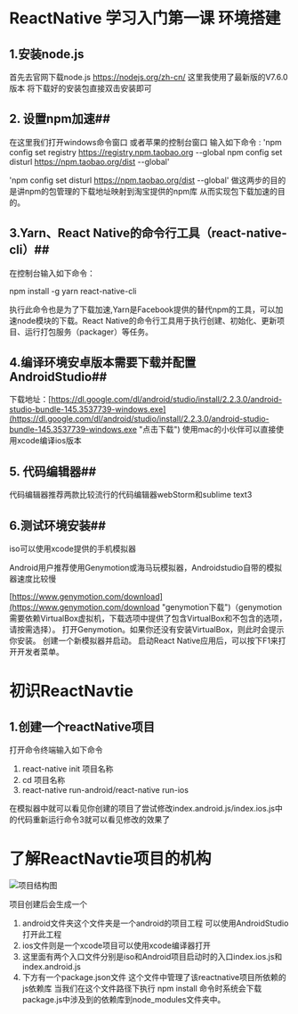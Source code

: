 # ReactNative 学习入门第一课 环境搭建 #
## 1.安装node.js ##
首先去官网下载node.js https://nodejs.org/zh-cn/
这里我使用了最新版的V7.6.0版本
将下载好的安装包直接双击安装即可
## 2. 设置npm加速##
在这里我们打开windows命令窗口 或者苹果的控制台窗口
输入如下命令 :
'npm config set registry https://registry.npm.taobao.org --global
npm config set disturl https://npm.taobao.org/dist --global'

'npm config set disturl https://npm.taobao.org/dist --global'
做这两步的目的是讲npm的包管理的下载地址映射到淘宝提供的npm库 从而实现包下载加速的目的。
## 3.Yarn、React Native的命令行工具（react-native-cli）##
在控制台输入如下命令：

npm install -g yarn react-native-cli

执行此命令也是为了下载加速,Yarn是Facebook提供的替代npm的工具，可以加速node模块的下载。React Native的命令行工具用于执行创建、初始化、更新项目、运行打包服务（packager）等任务。

## 4.编译环境安卓版本需要下载并配置AndroidStudio##
下载地址：[https://dl.google.com/dl/android/studio/install/2.2.3.0/android-studio-bundle-145.3537739-windows.exe](https://dl.google.com/dl/android/studio/install/2.2.3.0/android-studio-bundle-145.3537739-windows.exe "点击下载")
使用mac的小伙伴可以直接使用xcode编译ios版本


## 5. 代码编辑器##
代码编辑器推荐两款比较流行的代码编辑器webStorm和sublime text3

## 6.测试环境安装##

iso可以使用xcode提供的手机模拟器

Android用户推荐使用Genymotion或海马玩模拟器，Androidstudio自带的模拟器速度比较慢

[https://www.genymotion.com/download](https://www.genymotion.com/download "genymotion下载")（genymotion需要依赖VirtualBox虚拟机，下载选项中提供了包含VirtualBox和不包含的选项，请按需选择）。
打开Genymotion。如果你还没有安装VirtualBox，则此时会提示你安装。
创建一个新模拟器并启动。
启动React Native应用后，可以按下F1来打开开发者菜单。

# 初识ReactNavtie #
## 1.创建一个reactNative项目 ##

打开命令终端输入如下命令

1. react-native init 项目名称
2. cd 项目名称
3. react-native run-android/react-native run-ios

在模拟器中就可以看见你创建的项目了尝试修改index.android.js/index.ios.js中的代码重新运行命令3就可以看见修改的效果了


# 了解ReactNavtie项目的机构 #
![项目结构图](http://i.imgur.com/xTgaQzW.jpg)

项目创建后会生成一个 

1. android文件夹这个文件夹是一个android的项目工程 可以使用AndroidStudio打开此工程
2. ios文件则是一个xcode项目可以使用xcode编译器打开
3. 这里面有两个入口文件分别是iso和Android项目启动时的入口index.ios.js和index.android.js
4. 下方有一个package.json文件 这个文件中管理了该reactnative项目所依赖的js依赖库 当我们在这个文件路径下执行 npm install 命令时系统会下载package.js中涉及到的依赖库到node_modules文件夹中。
